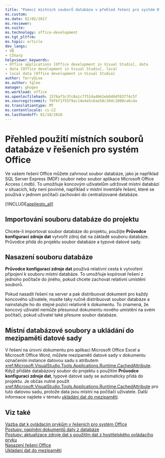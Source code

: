 ```yaml
---
title: "Pomocí místních souborů databáze v přehled řešení pro systém Office | Microsoft Docs"
ms.custom: 
ms.date: 02/02/2017
ms.reviewer: 
ms.suite: 
ms.technology: office-development
ms.tgt_pltfrm: 
ms.topic: article
dev_langs:
- VB
- CSharp
helpviewer_keywords:
- Office applications [Office development in Visual Studio], data
- data [Office development in Visual Studio], local
- local data [Office development in Visual Studio]
author: TerryGLee
ms.author: tglee
manager: ghogen
ms.workload: office
ms.openlocfilehash: 1576af3c3fc8a1c7f514a4941eb849df03774c5f
ms.sourcegitcommit: f9fbf1f55f9ac14e4e5c6ae58c30dc1800ca6cda
ms.translationtype: MT
ms.contentlocale: cs-CZ
ms.lasthandoff: 01/10/2018
---
```

# <a name="using-local-database-files-in-office-solutions-overview"></a>Přehled použití místních souborů databáze v řešeních pro systém Office
  Ve vašem řešení Office můžete zahrnout soubor databáze, jako je například SQL Server Express (MDF) soubor nebo soubor aplikace Microsoft Office Access (.mdb). To umožňuje koncovým uživatelům udržovat místní databázi v situacích, kdy není povinné, například v místní inventáře řešení, které se používá v jednom počítači zachování do centralizované databáze.  
  
 [!INCLUDE[appliesto_all](../vsto/includes/appliesto-all-md.md)]  
  
## <a name="importing-the-database-file-into-a-project"></a>Importování souboru databáze do projektu  
 Chcete-li importovat soubor databáze do projektu, použijte **Průvodce konfigurací zdroje dat** vytvořit zdroj dat na základě souboru databáze. Průvodce přidá do projektu soubor databáze a typové datové sady.  
  
## <a name="deploying-the-database-file"></a>Nasazení souboru databáze  
 **Průvodce konfigurací zdroje dat** používá relativní cesta k vytvoření připojení k souboru místní databáze. To umožňuje kopírovat řešení z jednoho počítače do jiného, pokud chcete zachovat relativní umístění souborů.  
  
 Pokud nasadit řešení na server a pak distribuovat dokument pro každý koncového uživatele, musíte taky ručně distribuovat soubor databáze a nainstalujte ho do stejné pozici relativně k dokumentu. To znamená, že koncový uživatel nemůže přesunout dokumentu nového umístění na svém počítači, pokud uživatel také přesune soubor databáze.  
  
## <a name="local-database-files-and-caching-the-dataset"></a>Místní databázové soubory a ukládání do mezipaměti datové sady  
 V řešení na úrovni dokumentu pro aplikaci Microsoft Office Excel a Microsoft Office Word, můžete mezipaměti datové sady v dokumentu označením instance datovou sadu s atributem <xref:Microsoft.VisualStudio.Tools.Applications.Runtime.CachedAttribute>. Když přidáte databázový soubor do projektu s použitím **Průvodce konfigurací zdroje dat**, typové datové sady se automaticky přidá do projektu. Je občas nutné použít <xref:Microsoft.VisualStudio.Tools.Applications.Runtime.CachedAttribute> pro tuto datovou sadu, protože data jsou místní na počítači uživatele. Další informace najdete v tématu [ukládání dat do mezipaměti](../vsto/caching-data.md).  
  
## <a name="see-also"></a>Viz také  
 [Vazba dat k ovládacím prvkům v řešeních pro systém Office](../vsto/binding-data-to-controls-in-office-solutions.md)   
 [Postupy: naplnění dokumentů daty z databáze](../vsto/how-to-populate-documents-with-data-from-a-database.md)   
 [Postupy: aktualizace zdroje dat s použitím dat z hostitelského ovládacího prvku](../vsto/how-to-update-a-data-source-with-data-from-a-host-control.md)   
 [Nasazení řešení Office](../vsto/deploying-an-office-solution.md)   
 [Ukládaní dat do mezipaměti](../vsto/caching-data.md)  
  
  